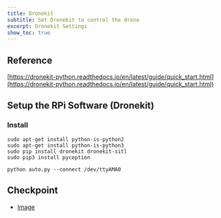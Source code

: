 ```yaml
---
title: Dronekit
subtitle: Set Dronekit to control the drone 
excerpt: Dronekit Settings
show_toc: true
---
```


## Reference
[https://dronekit-python.readthedocs.io/en/latest/guide/quick_start.html](https://dronekit-python.readthedocs.io/en/latest/guide/quick_start.html)

## Setup the RPi Software (Dronekit)
### Install
```
sudo apt-get install python-is-python2
sudo apt-get install python-is-python3
sudo pip install dronekit dronekit-sitl
sudo pip3 install pyception
```

```
python auto.py --connect /dev/ttyAMA0
```

## Checkpoint
- [Image]()